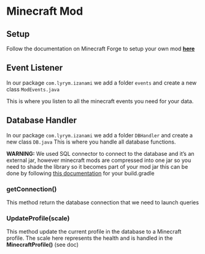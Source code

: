 # Minecraft Mod

## Setup

Follow the documentation on Minecraft Forge to setup your own mod **[here](https://mcforge.readthedocs.io/en/1.18.x/gettingstarted/)**

## Event Listener

In our package `com.lyrym.izanami` we add a folder `events` and create a new class `ModEvents.java`

This is where you listen to all the minecraft events you need for your data.

## Database Handler

In our package `com.lyrym.izanami` we add a folder `DBHandler` and create a new class `DB.java`
This is where you handle all database functions.

**WARNING:** We used SQL connector to connect to the database and it’s an external jar, however minecraft mods are compressed into one jar so you need to shade the library so it becomes part of your mod jar this can be done by following [this documentation](https://gist.github.com/SizableShrimp/949e7c219bfc94487a45226b64ac7749) for your build.gradle

### getConnection()

This method return the database connection that we need to launch queries

### UpdateProfile(scale)

This method update the current profile in the database to a Minecraft profile.
The scale here represents the health and is handled in the **MinecraftProfile()** (see doc)